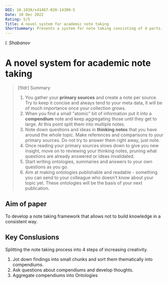```yaml
---
DOI: 10.1038/s41467-020-14300-5
Date: 10 Dec 2022
Rating: 5/5
Title: A novel system for academic note taking
ShortSummary: Presents a system for note taking consisting of 4 parts. Sources, Compendiums, Thoughts and Ontologies. Network approach to thought structures.
---
```



*I. Shabanov*
# A novel system for academic note taking


> [!tldr] Summary
> 1. You gather your **primary sources** and create a note per source. Try to keep it concise and always tend to your meta data, it will be of much importance once your collection grows. 
> 2. When you find a small "atomic" bit of information put it into a **compendium** note and keep aggregating those until they get to large. At this point split them into multiple notes. 
> 3. Note down questions and ideas in **thinking notes** that you have around the whole topic. Make references and comparisons to your primary sources. Do not try to answer them right away, just note. 
> 4. Once reading your primary sources slows down to give you new insight, move on to reviewing your thinking notes, pruning what questions are already answered or ideas invalidated. 
> 5. Start writing ontologies, summaries and answers to your own questions as you go. 
> 6. Aim at making ontologies publishable and readable - something you can send to your colleague who doesn't know about your topic yet. These ontologies will be the basis of your next publication. 


## Aim of paper
To develop a note taking framework that allows not to build knowledge in a consistent way. 

## Key Conslusions
Splitting the note taking process into 4 steps of increasing creativity. 
1. Jot down findings into small chunks and sort them thematically into compendiums.
2. Ask questions about compendiums and develop thoughts. 
3. Aggregate compendiums into Ontologies

